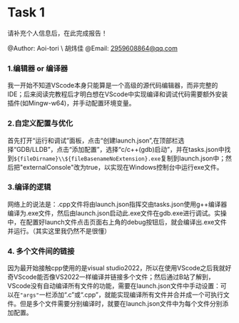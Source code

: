 # Task 1

请补充个人信息后，在此完成报告！

@Author: Aoi-tori \\ 胡炜佳
@Email: 2959608864@qq.com

### 1.编辑器 or 编译器
我一开始不知道VScode本身只能算是一个高级的源代码编辑器，而非完整的IDE；后来阅读完教程后才明白想在VScode中实现编译和调试代码需要额外安装插件(如Mingw-w64)，并手动配置环境变量。

### 2.自定义配置与优化
首先打开“运行和调试”面板，点击“创建launch.json”,在顶部栏选择“GDB/LLDB”，点击“添加配置”，选择“c/c++(gdb)启动”，并在tasks.json中找到`${fileDirname}\\${fileBasenameNoExtension}.exe`复制到launch.json中；然后把"externalConsole"改为true，以实现在Windows控制台中运行exe文件。

### 3.编译的逻辑
网络上的说法是：.cpp文件将由launch.json指挥交由tasks.json使用g++编译器编译为.exe文件，然后由launch.json启动此.exe文件在gdb.exe进行调试。实操中，在配置好launch文件点击页面右上角的debug按钮后，就会编译出.exe文件并运行。（其实这里我仍然不是很懂）

### 4. 多个文件间的链接
因为最开始接触cpp使用的是visual studio2022，所以在使用VScode之后我就好奇VScode能否像VS2022一样编译并链接多个文件；然后通过B站了解到，VScode没有自动编译所有文件的功能，需要在launch.json文件中手动设置：可以在`"args"`一栏添加“.c”或“.cpp”，就能实现编译所有文件并合并成一个可执行文件。但是多个文件需要分别编译时，就要在launch.json文件中为每个文件分别添加配置。